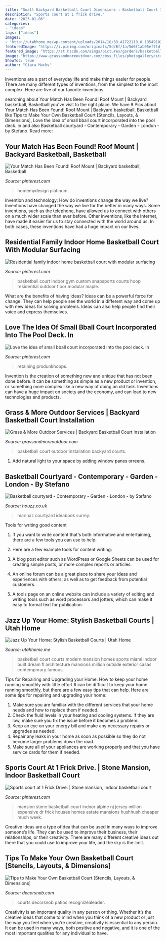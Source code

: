 ```yaml
---
title: "Small Backyard Basketball Court Dimensions : Basketball Court Indoor Gym Custom Snapsports Courts Hoop Residential Outdoor Floor Modular Maple"
description: "Sports court at 1 frick drive."
date: "2023-01-06"
categories:
- "ideas"
tags: ["ideas"]
images:
- "http://utahhome.me/wp-content/uploads/2014/10/33_A1722110_0_1354910202_636x435.jpg"
featuredImage: "https://i.pinimg.com/originals/5d/6f/1a/5d6f1ab05ef7fdf4ed23d1e89b0ea8fe.jpg"
featured_image: "https://st.hzcdn.com/simgs/pictures/gardens/basketball-courtyard-stefano-marinaz-landscape-architecture-img~4b916ebc0a639bbb_4-4617-1-2456c66.jpg"
image: "https://www.grassandmoreoutdoor.com/cmss_files/photogallery/structure/Basketball_Court_Photo_Gallery/image52878.jpg"
ShowToc: true
author: "Ciara Marks"
---
```



Inventions are a part of everyday life and make things easier for people. There are many different types of inventions, from the simplest to the most complex. Here are five of our favorite inventions.

	

		
searching about Your Match Has Been Found! Roof Mount | Backyard basketball, Basketball you've visit to the right place. We have 8 Pics about Your Match Has Been Found! Roof Mount | Backyard basketball, Basketball like Tips to Make Your Own Basketball Court [Stencils, Layouts, &amp; Dimensions], Love the idea of small bball court incorporated into the pool deck. in and also Basketball courtyard - Contemporary - Garden - London - by Stefano. Read more:
		
    
## Your Match Has Been Found! Roof Mount | Backyard Basketball, Basketball

<img loading=lazy src="https://i.pinimg.com/736x/c0/fd/1f/c0fd1f8852ed840efc48070f915a0344--basketball-goals-basketball-court.jpg" onerror="this.onerror=null;this.src='https://tse3.mm.bing.net/th?id=OIP.P9Dl5GuD0T_z30vmyGu8dwHaKG&amp;pid=15.1';" alt="Your Match Has Been Found! Roof Mount | Backyard basketball, Basketball">

_Source: pinterest.com_

>homemydesign platinum. 

	

Invention and technology: How do inventions change the way we live?
Inventions have changed the way we live for the better in many ways. Some inventions, such as the telephone, have allowed us to connect with others on a much wider scale than ever before. Other inventions, like the Internet, have made it easier for us to stay connected with the world around us. In both cases, these inventions have had a huge impact on our lives.

    
## Residential Family Indoor Home Basketball Court With Modular Surfacing

<img loading=lazy src="https://i.pinimg.com/originals/5d/6f/1a/5d6f1ab05ef7fdf4ed23d1e89b0ea8fe.jpg" onerror="this.onerror=null;this.src='https://tse4.mm.bing.net/th?id=OIP.mnh0nc2K8dv4JPMGtmPkgwHaFj&amp;pid=15.1';" alt="Residential family indoor home basketball court with modular surfacing">

_Source: pinterest.com_

>basketball court indoor gym custom snapsports courts hoop residential outdoor floor modular maple. 

	

What are the benefits of having ideas?
Ideas can be a powerful force for change. They can help people see the world in a different way and come up with new ideas for solving problems. Ideas can also help people find their voice and express themselves.

    
## Love The Idea Of Small Bball Court Incorporated Into The Pool Deck. In

<img loading=lazy src="https://i.pinimg.com/originals/76/84/1d/76841dfe4ba52a4f3e949df1293d7848.jpg" onerror="this.onerror=null;this.src='https://tse1.mm.bing.net/th?id=OIP.XwJD3k70YbsqOrSowTpEfAHaJ6&amp;pid=15.1';" alt="Love the idea of small bball court incorporated into the pool deck. in">

_Source: pinterest.com_

>retaining produnkhoops. 

	

Invention is the creation of something new and unique that has not been done before. It can be something as simple as a new product or invention, or something more complex like a new way of doing an old task. Inventions can have a huge impact on society and the economy, and can lead to new technologies and products.

    
## Grass &amp; More Outdoor Services | Backyard Basketball Court Installation

<img loading=lazy src="https://www.grassandmoreoutdoor.com/cmss_files/photogallery/structure/Basketball_Court_Photo_Gallery/image52878.jpg" onerror="this.onerror=null;this.src='https://tse2.mm.bing.net/th?id=OIP.SNeKE7_bemFhKRkMTodcIwHaE7&amp;pid=15.1';" alt="Grass &amp; More Outdoor Services | Backyard Basketball Court Installation">

_Source: grassandmoreoutdoor.com_

>basketball court outdoor installation backyard courts. 

	

1. Add natural light to your space by adding window panes orreens.

    
## Basketball Courtyard - Contemporary - Garden - London - By Stefano

<img loading=lazy src="https://st.hzcdn.com/simgs/pictures/gardens/basketball-courtyard-stefano-marinaz-landscape-architecture-img~4b916ebc0a639bbb_4-4617-1-2456c66.jpg" onerror="this.onerror=null;this.src='https://tse2.mm.bing.net/th?id=OIP.SUgltPLDAlwpAC3MaaWLXwHaFj&amp;pid=15.1';" alt="Basketball courtyard - Contemporary - Garden - London - by Stefano">

_Source: houzz.co.uk_

>marinaz courtyard ideabook surrey. 

	

Tools for writing good content
1. If you want to write content that's both informative and entertaining, there are a few tools you can use to help.
2. Here are a few example tools for content writing:

3. A blog post editor such as WordPress or Google Sheets can be used for creating simple posts, or more complex reports or articles.

4. An online forum can be a great place to share your ideas and experiences with others, as well as to get feedback from potential customers.

5. A tools page on an online website can include a variety of editing and writing tools such as word processors and jotters, which can make it easy to format text for publication.

    
## Jazz Up Your Home: Stylish Basketball Courts | Utah Home

<img loading=lazy src="http://utahhome.me/wp-content/uploads/2014/10/33_A1722110_0_1354910202_636x435.jpg" onerror="this.onerror=null;this.src='https://tse3.mm.bing.net/th?id=OIP.TWg2NAVOUTFmFFuye-UE5QHaFj&amp;pid=15.1';" alt="Jazz Up Your Home: Stylish Basketball Courts | Utah Home">

_Source: utahhome.me_

>basketball court courts modern mansion homes sports miami indoor built dream fl architecture mansions million outside exterior casas contemporary famous. 

	

Tips for Repairing and Upgrading your Home: How to keep your home running smoothly with little effort
It can be difficult to keep your home running smoothly, but there are a few easy tips that can help. Here are some tips for repairing and upgrading your home:
1. Make sure you are familiar with the different services that your home needs and how to replace them if needed.
2. Check the fluid levels in your heating and cooling systems. If they are low, make sure you fix the issue before it becomes a problem.
3. Keep an eye on your energy bill and make any necessary repairs or upgrades as needed.
4. Repair any leaks in your home as soon as possible so they do not become larger problems down the road.
5. Make sure all of your appliances are working properly and that you have service cards for them if needed.

    
## Sports Court At 1 Frick Drive. | Stone Mansion, Indoor Basketball Court

<img loading=lazy src="https://i.pinimg.com/736x/7c/74/c7/7c74c772e88ddbea48952de32f7da67f--indoor-basketball-court-expensive-homes.jpg" onerror="this.onerror=null;this.src='https://tse4.mm.bing.net/th?id=OIP.ErB3qX0a-blxgWniGThzTAHaFj&amp;pid=15.1';" alt="Sports court at 1 Frick Drive. | Stone mansion, Indoor basketball court">

_Source: pinterest.com_

>mansion stone basketball court indoor alpine nj jersey million expensive dr frick houses homes estate mansions hushhush cheaper much week. 

	

Creative ideas are a type ofIdea that can be used in many ways to improve someone’s life. They can be used to improve their business, their relationships, or their creativity. There are many different creative ideas out there that you could use to improve your life, and the sky is the limit.

    
## Tips To Make Your Own Basketball Court [Stencils, Layouts, &amp; Dimensions]

<img loading=lazy src="https://www.decorsnob.com/wp-content/uploads/Backyard-Basketball-Court-Ideas.jpg" onerror="this.onerror=null;this.src='https://tse2.mm.bing.net/th?id=OIP.1C-zd-6nNw74XyV-FwichQHaE8&amp;pid=15.1';" alt="Tips to Make Your Own Basketball Court [Stencils, Layouts, &amp; Dimensions]">

_Source: decorsnob.com_

>courts decorsnob patios recognizealeader. 

	

Creativity is an important quality in any person or thing. Whether it’s the creative ideas that come to mind when you think of a new product or just the way you feel when you’re creative, creativity is essential to any person. It can be used in many ways, both positive and negative, and it is one of the most important qualities for any individual to have.

